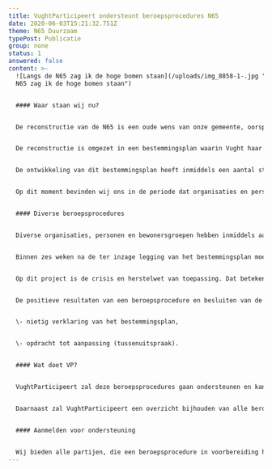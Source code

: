 ```yaml
---
title: VughtParticipeert ondersteunt beroepsprocedures N65
date: 2020-06-03T15:21:32.751Z
theme: N65 Duurzaam
typePost: Publicatie
group: none
status: 1
answered: false
content: >-
  ![Langs de N65 zag ik de hoge bomen staan](/uploads/img_8858-1-.jpg "Langs de
  N65 zag ik de hoge bomen staan")


  #### Waar staan wij nu?


  De reconstructie van de N65 is een oude wens van onze gemeente, oorspronkelijk ontstaan vanuit het plan de N65 en het spoor onder de grond te stoppen. Inmiddels is dit verworden tot een plan met een halfverdiepte ligging dat, behalve de verbeterde doorstroming voor het doorgaande verkeer, geen enkele doelstelling bereikt.


  De reconstructie is omgezet in een bestemmingsplan waarin Vught haar zeggenschap over het tracé-gebied afstaat aan Rijkswaterstaat, die dan de maximum snelheid mag bepalen, en waarbij Vught €33 miljoen uit haar gemeentekas mag bijdragen.


  De ontwikkeling van dit bestemmingsplan heeft inmiddels een aantal stadia doorlopen. Op de inspraakavond van 7 mei hebben vele organisaties en personen zich zeer kritisch geuit over de gevolgen voor de verkeersveiligheid, leefbaarheid en bereikbaarheid in en om het dorp. Op 14 mei heeft de gemeenteraad, nadat zij een onderzoek naar een tunnelvariant had afgewezen, het bestemmingsplan vastgesteld.


  Op dit moment bevinden wij ons in de periode dat organisaties en personen beroep kunnen aantekenen tegen dit besluit, waarover de Raad van State dan zal moeten beslissen.


  #### Diverse beroepsprocedures


  Diverse organisaties, personen en bewonersgroepen hebben inmiddels aangekondigd beroep te zullen aantekenen. Naast het aantekenen van beroep, staat de bewoners ter beschikking het aanvragen van een voorlopige voorziening (kort geding). De rechter zal dan een schorsingsuitspraak doen. Zonder deze schorsing zou er al met de werkzaamheden kunnen worden begonnen voordat er een definitieve uitspraak ligt.


  Binnen zes weken na de ter inzage legging van het bestemmingsplan moeten de gronden van het beroep zijn ingediend bij de RvS. De motivering moet binnen drie weken daarna zijn ingediend.


  Op dit project is de crisis en herstelwet van toepassing. Dat betekent dat de termijnen voor de motivering en het verweer van de gemeente korter zijn dan gebruikelijk.


  De positieve resultaten van een beroepsprocedure en besluiten van de Raad van State kunnen zijn:


  \- nietig verklaring van het bestemmingsplan,


  \- opdracht tot aanpassing (tussenuitspraak).


  #### Wat doet VP?


  VughtParticipeert zal deze beroepsprocedures gaan ondersteunen en kan op verschillende manieren bijdragen, o.a. door het meldpunt [N65kloptdatwel](https://www.vughtparticipeert.nl/post/n65-er-wordt-veel-beweerd-maar-klopt-dat-allemaal-wel/450638084b0dccc18f68db70a482479f#main). Hier kunnen bewoners melding maken van zaken in het bestemmingsplan die onjuist, onvolledig of inconsistent zijn. De eerste meldingen zijn reeds ontvangen. Regelmatig zal VughtParticipeert actuele informartie publiceren.


  Daarnaast zal VughtParticipeert een overzicht bijhouden van alle beroepsprocedures die in voorbereiding zijn, zodat men elkaar kent en eventueel samenwerkt. Samenwerking kan bestaan uit het uitwisselen van kennis en onderzoeksresultaten. Ook het doen van generiek onderzoek naar de rechtmatigheid van het bestemmingsplan behoort tot de mogelijkheden.


  #### Aanmelden voor ondersteuning


  Wij bieden alle partijen, die een beroepsprocedure in voorbereiding hebben of overwegen, aan deze aan te melden bij[ secretaris@vughtparticipeert.nl](mailto:secretaris@vughtparticipeert.nl). Informatie zal vertrouwelijk worden behandeld.
---
```

